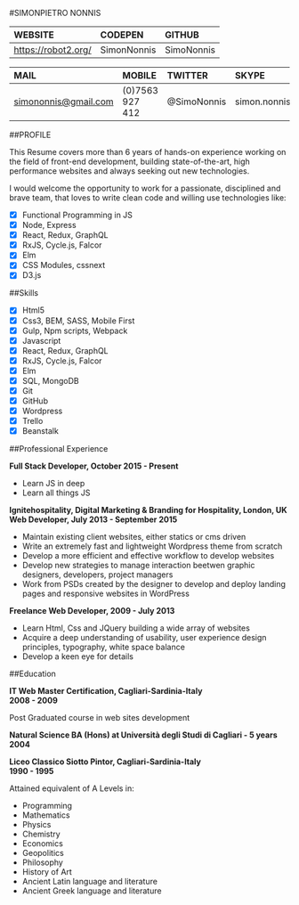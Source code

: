 #SIMONPIETRO NONNIS 

| WEBSITE             | CODEPEN        | GITHUB     |
|:------------------- |:-------------- |:-----------|
| https://robot2.org/ | SimonNonnis    | SimoNonnis |


| MAIL                 | MOBILE         | TWITTER    | SKYPE        |
|:-------------------- |:-------------- |:---------- |:------------ |
| simononnis@gmail.com | (0)7563 927 412| @SimoNonnis| simon.nonnis |

##PROFILE

This Resume covers more than 6 years of hands-on experience working on the field of front-end development, 
building state-of-the-art, high performance websites and always seeking out new technologies.

I would welcome the opportunity to work for a passionate, disciplined and brave team, that loves to write clean code and willing use technologies like: 

- [x] Functional Programming in JS
- [x] Node, Express
- [x] React, Redux, GraphQL
- [x] RxJS, Cycle.js, Falcor
- [x] Elm
- [x] CSS Modules, cssnext
- [x] D3.js

##Skills

- [x] Html5
- [x] Css3, BEM, SASS, Mobile First
- [x] Gulp, Npm scripts, Webpack
- [x] Javascript
- [x] React, Redux, GraphQL
- [x] RxJS, Cycle.js, Falcor
- [x] Elm
- [x] SQL, MongoDB
- [x] Git
- [x] GitHub
- [x] Wordpress
- [x] Trello
- [x] Beanstalk

##Professional Experience

**Full Stack Developer, October 2015 - Present**
- Learn JS in deep
- Learn all things JS

**Ignitehospitality, Digital Marketing & Branding for Hospitality, London, UK**</br>
**Web Developer, July 2013 - September 2015**
- Maintain existing client websites, either statics or cms driven
- Write an extremely fast and lightweight Wordpress theme from scratch
- Develop a more efficient and effective workflow to develop websites
- Develop new strategies to manage interaction beetwen graphic designers, developers, project managers
- Work from PSDs created by the designer to develop and deploy landing pages and responsive websites in WordPress

**Freelance Web Developer, 2009 - July 2013**
- Learn Html, Css and JQuery building a wide array of websites
- Acquire a deep understanding of usability, user experience design principles, typography, white space balance
- Develop a keen eye for details

##Education

**IT Web Master Certification, Cagliari-Sardinia-Italy**</br>
**2008 - 2009**

Post Graduated course in web sites development

**Natural Science BA (Hons) at Università degli Studi di Cagliari - 5 years**
**2004**

**Liceo Classico Siotto Pintor, Cagliari-Sardinia-Italy**</br> 
**1990 - 1995**

Attained equivalent of A Levels in: 
- Programming 
- Mathematics
- Physics
- Chemistry
- Economics
- Geopolitics
- Philosophy 
- History of Art 
- Ancient Latin language and literature
- Ancient Greek language and literature










